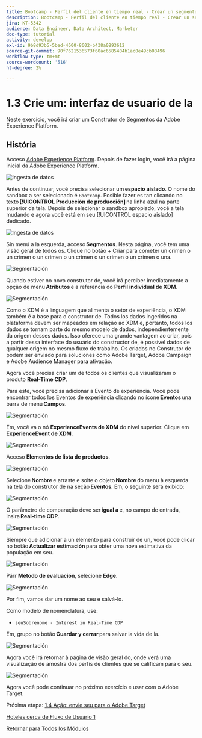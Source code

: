```yaml
---
title: Bootcamp - Perfil del cliente en tiempo real - Crear un segmento - UI - España
description: Bootcamp - Perfil del cliente en tiempo real - Crear un segmento - UI - España
jira: KT-5342
audience: Data Engineer, Data Architect, Marketer
doc-type: tutorial
activity: develop
exl-id: 9b8d93b5-5bed-4600-8602-b438a0893612
source-git-commit: 90f7621536573f60ac6585404b1ac0e49cb08496
workflow-type: tm+mt
source-wordcount: '516'
ht-degree: 2%

---
```


# 1.3 Crie um: interfaz de usuario de la

Neste exercício, você irá criar um Construtor de Segmentos da Adobe Experience Platform.

## História

Acceso [Adobe Experience Platform](https://experience.adobe.com/platform). Depois de fazer login, você irá a página inicial da Adobe Experience Platform.

![Ingesta de datos](./images/home.png)

Antes de continuar, você precisa selecionar um **espacio aislado**. O nome do sandbox a ser selecionado é ``Bootcamp``. Posible fazer es tan clicando no texto **[!UICONTROL Producción de producción]** na linha azul na parte superior da tela. Depois de selecionar o sandbox apropiado, você a tela mudando e agora você está em seu [!UICONTROL espacio aislado] dedicado.

![Ingesta de datos](./images/sb1.png)

Sin menú a la esquerda, acceso **Segmentos**. Nesta página, você tem uma visão geral de todos os. Clique no botão + Criar para cometer un crimen o un crimen o un crimen o un crimen o un crimen o un crimen o una.

![Segmentación](./images/menuseg.png)

Quando estiver no novo construtor de, você irá perciber imediatamente a opção de menu **Atributos** e a referência do **Perfil individual de XDM**.

![Segmentación](./images/segmentationui.png)

Como o XDM é a linguagem que alimenta o setor de experiência, o XDM também é a base para o construtor de. Todos los dados ingeridos na plataforma devem ser mapeados em relação ao XDM e, portanto, todos los dados se tornam parte do mesmo modelo de dados, independientemente da origem desses dados. Isso oferece uma grande vantagem ao criar, pois a partir dessa interface do usuário do constructor de, é possível dados de qualquer origem no mesmo fluxo de trabalho. Os criados no Construtor de podem ser enviado para soluciones como Adobe Target, Adobe Campaign e Adobe Audience Manager para ativação.

Agora você precisa criar um de todos os clientes que visualizaram o produto **Real-Time CDP**.

Para este, você precisa adicionar a Evento de experiência. Você pode encontrar todos los Eventos de experiência clicando no ícone **Eventos** una barra de menú **Campos**.

![Segmentación](./images/findee.png)

Em, você va o nó **ExperienceEvents de XDM** do nível superior. Clique em **ExperienceEvent de XDM**.

![Segmentación](./images/see.png)

Acceso **Elementos de lista de productos**.

![Segmentación](./images/plitems.png)

Selecione **Nombre** e arraste e solte o objeto **Nombre** do menu à esquerda na tela do construtor de na seção **Eventos**. Em, o seguinte será exibido:

![Segmentación](./images/eewebpdtlname.png)

O parâmetro de comparação deve ser **igual a** e, no campo de entrada, insira **Real-time CDP**.

![Segmentación](./images/pv.png)

Siempre que adicionar a un elemento para construir de un, você pode clicar no botão **Actualizar estimación** para obter uma nova estimativa da população em seu.

![Segmentación](./images/refreshest.png)

Párr **Método de evaluación**, selecione **Edge**.

![Segmentación](./images/evedge.png)

Por fim, vamos dar um nome ao seu e salvá-lo.

Como modelo de nomenclatura, use:

- `seuSobrenome - Interest in Real-Time CDP`

Em, grupo no botão **Guardar y cerrar** para salvar la vida de la.

![Segmentación](./images/segmentname.png)

Agora você irá retornar à página de visão geral do, onde verá uma visualização de amostra dos perfis de clientes que se calificam para o seu.

![Segmentación](./images/savedsegment.png)

Agora você pode continuar no próximo exercício e usar com o Adobe Target.

Próxima etapa: [1.4 Ação: envie seu para o Adobe Target](./ex4.md)

[Hoteles cerca de Fluxo de Usuário 1](./uc1.md)

[Retornar para Todos los Módulos](../../overview.md)
